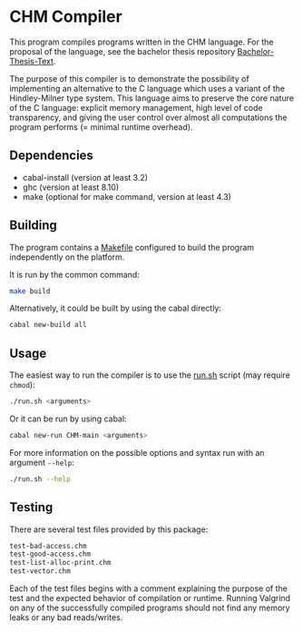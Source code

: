# CHM Compiler

This program compiles programs written in the CHM language. For the proposal of the language, see the bachelor thesis repository [Bachelor-Thesis-Text](https://github.com/jiriklepl/Bachelor-Thesis-Text).

The purpose of this compiler is to demonstrate the possibility of implementing an alternative to the C language which uses a variant of the Hindley-Milner type system. This language aims to preserve the core nature of the C language: explicit memory management, high level of code transparency, and giving the user control over almost all computations the program performs (= minimal runtime overhead).

## Dependencies

- cabal-install (version at least 3.2)
- ghc (version at least 8.10)
- make (optional for make command, version at least 4.3)

## Building

The program contains a [Makefile](Makefile) configured to build the program independently on the platform.

It is run by the common command:

```sh
make build
```

Alternatively, it could be built by using the cabal directly:

```sh
cabal new-build all
```

## Usage

The easiest way to run the compiler is to use the [run.sh](run.sh) script (may require `chmod`):

```sh
./run.sh <arguments>
```

Or it can be run by using cabal:

```sh
cabal new-run CHM-main <arguments>
```

For more information on the possible options and syntax run with an argument `--help`:

```sh
./run.sh --help
```

## Testing

There are several test files provided by this package:

```sh
test-bad-access.chm
test-good-access.chm
test-list-alloc-print.chm
test-vector.chm
```

Each of the test files begins with a comment explaining the purpose of the test and the expected behavior of compilation or runtime.
Running Valgrind on any of the successfully compiled programs should not find any memory leaks or any bad reads/writes.
